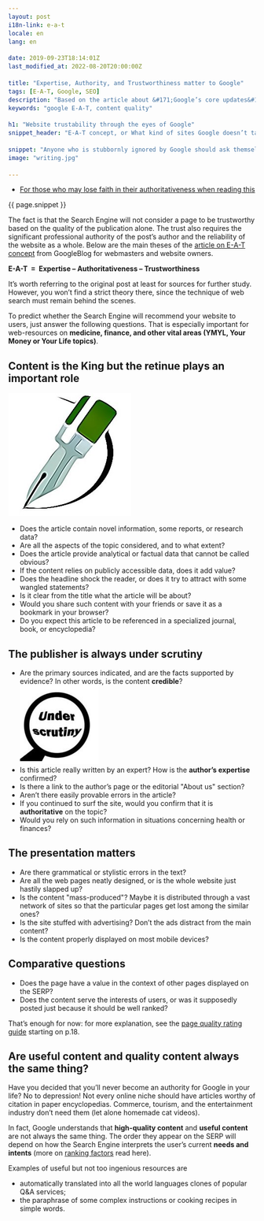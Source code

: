 ```yaml
---
layout: post
i18n-link: e-a-t
locale: en
lang: en

date: 2019-09-23T18:14:01Z
last_modified_at: 2022-08-20T20:00:00Z

title: "Expertise, Authority, and Trustworthiness matter to Google"
tags: [E-A-T, Google, SEO]
description: "Based on the article about &#171;Google’s core updates&#187; from webmasters.googleblog.com, Aug 2019. Anyone who is stubbornly ignored by Google should ask themselves a series of questions.."
keywords: "google E-A-T, content quality"

h1: "Website trustability through the eyes of Google"
snippet_header: "E-A-T concept, or What kind of sites Google doesn’t take seriously"

snippet: "Anyone who is stubbornly ignored by Google should ask themselves a series of questions.  It’s better to answer honestly, having checked in advance what pages are winning on the SERP for target search queries."
image: "writing.jpg"

---
```


<ul class="toc txt-right"><li><a href="#fin">For those who may lose faith in their authoritativeness when reading this</a></li> </ul>
<div>
  <p>{{ page.snippet }}</p>
  <p>The fact is that the Search Engine will not consider a page to be trustworthy based on the quality of the publication alone. The trust also requires the significant professional authority of the post’s author and the reliability of the website as a whole. Below are the main theses of the <a href="https://webmasters.googleblog.com/2019/08/core-updates.html" rel="noopener">article on E-A-T concept</a> from GoogleBlog for webmasters and website owners.</p>
  <p class="txt-center"><strong>E-A-T &nbsp;=&nbsp; Expertise – Authoritativeness – Trustworthiness</strong></p>
  <p>It’s worth referring to the original post at least for sources for further study. However, you won’t find a strict theory there, since the technique of web search must remain behind the scenes.</p>
  <p>To predict whether the Search Engine will recommend your website to users, just answer the following questions. That is especially important for web-resources on <strong>medicine, finance, and other vital areas (YMYL, Your Money or Your Life topics)</strong>.</p>
</div>
<h2>Content is the King but the retinue plays an important role</h2>
<p><img class="fullscreen-right" src="/images/posts/writing.jpg" alt="Text content" loading="lazy" width="250" height="250"></p>
<ul>
  <li>Does the article contain novel information, some reports, or research data?</li>
  <li>Are all the aspects of the topic considered, and to what extent?</li>
  <li>Does the article provide analytical or factual data that cannot be called obvious?</li>
  <li>If the content relies on publicly accessible data, does it add value?</li>
  <li>Does the headline shock the reader, or does it try to attract with some wangled statements?</li>
  <li>Is it clear from the title what the article will be about?</li>
  <li>Would you share such content with your friends or save it as a bookmark in your browser?</li>
  <li>Do you expect this article to be referenced in a specialized journal, book, or encyclopedia?</li>
</ul>
<h2>The publisher is always under scrutiny</h2>
<ul>
  <li>Are the primary sources indicated, and are the facts supported by evidence? In other words, is the content <strong>credible</strong>? <img class="fl-left" src="/images/posts/under-scrutiny.jpg" alt="Content publisher is under scrutiny" loading="lazy" width="160" height="160"></li>
  <li>Is this article really written by an expert? How is the <strong>author’s expertise</strong> confirmed?</li>
  <li>Is there a link to the author’s page or the editorial "About us" section?</li>
  <li>Aren’t there easily provable errors in the article?</li>
  <li>If you continued to surf the site, would you confirm that it is <strong>authoritative</strong> on the topic?</li>
  <li>Would you rely on such information in situations concerning health or finances?</li>
</ul>
<h2>The presentation matters</h2>
<ul>
  <li>Are there grammatical or stylistic errors in the text?</li>
  <li>Are all the web pages neatly designed, or is the whole website just hastily slapped up?</li>
  <li>Is the content "mass-produced"? Maybe it is distributed through a vast network of sites so that the particular pages get lost among the similar ones?</li>
  <li>Is the site stuffed with advertising? Don’t the ads distract from the main content?</li>
  <li>Is the content properly displayed on most mobile devices?</li>
</ul>
<h2>Comparative questions</h2>
<ul>
  <li>Does the page have a value in the context of other pages displayed on the SERP?</li>
  <li>Does the content serve the interests of users, or was it supposedly posted just because it should be well ranked?</li>
</ul>
<p>That’s enough for now: for more explanation, see the <a href="https://static.googleusercontent.com/media/guidelines.raterhub.com/en//searchqualityevaluatorguidelines.pdf" rel="noopener" target="_blank">page quality rating guide</a> starting on p.18.</p>
<h2 id="fin">Are useful content and quality content always the same thing?</h2>
<p>Have you decided that you’ll never become an authority for Google in your life? No to depression! Not every online niche should have articles worthy of citation in paper encyclopedias. Commerce, tourism, and the entertainment industry don’t need them (let alone homemade cat videos).</p>
<p>In fact, Google understands that <strong>high-quality content</strong> and <strong>useful content</strong> are not always the same thing. The order they appear on the SERP will depend on how the Search Engine interprets the user’s current <b>needs and intents</b> (more on <a href="{{site.url}}/how-do-google-algorithms-work">ranking factors</a> read here).</p>

<p>Examples of useful but not too ingenious resources are</p>
<ul>
  <li>automatically translated into all the world languages clones of popular Q&A services;</li>
  <li>the paraphrase of some complex instructions or cooking recipes in simple words.</li>
</ul>